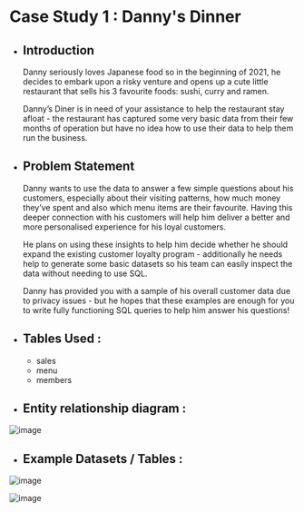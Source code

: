 # Case Study 1 : Danny's Dinner

- ## Introduction
  
  Danny seriously loves Japanese food so in the beginning of 2021, he decides to embark upon a risky venture and opens up a cute little restaurant that sells his 3       favourite foods: sushi, curry and ramen.

  Danny’s Diner is in need of your assistance to help the restaurant stay afloat - the restaurant has captured some very basic data from their few months of operation   but have no idea how to use their data to help them run the business.
  
- ## Problem Statement

  Danny wants to use the data to answer a few simple questions about his customers, especially about their visiting patterns, how much money they’ve spent and also       which menu items are their favourite. Having this deeper connection with his customers will help him deliver a better and more personalised experience for his loyal    customers.

  He plans on using these insights to help him decide whether he should expand the existing customer loyalty program - additionally he needs help to generate some        basic datasets so his team can easily inspect the data without needing to use SQL.

  Danny has provided you with a sample of his overall customer data due to privacy issues - but he hopes that these examples are enough for you to write fully            functioning SQL queries to help him answer his questions!
  
- ## Tables Used :

    - sales
    - menu
    - members
    
- ## Entity relationship diagram :

![image](https://user-images.githubusercontent.com/72391287/167557959-0eafb221-edef-4534-9b13-3e666239856c.png)

- ## Example Datasets / Tables :

![image](https://user-images.githubusercontent.com/72391287/167557916-7988d0ab-581f-4079-a0c0-70114565c4b0.png)

![image](https://user-images.githubusercontent.com/72391287/167558095-8fc50523-7a6b-419f-afad-3629b3db9f0a.png)




